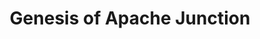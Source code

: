 ---
title: "Genesis of Apache Junction"
url: /apache-junction/genesis-of-apache-junction/
shop: Autohaus
---